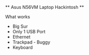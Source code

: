 ** Asus N56VM Laptop Hackintosh **

What works
- Big Sur
- Only 1 USB Port
- Ethernet
- Trackpad - Buggy
- Keyboard




